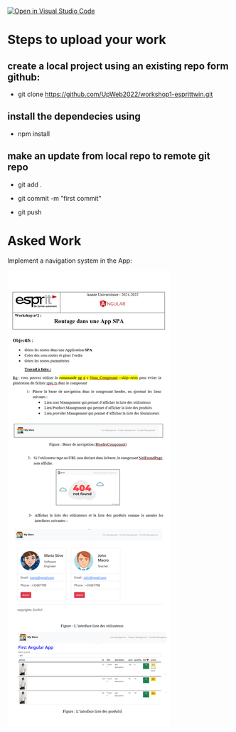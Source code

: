 [![Open in Visual Studio Code](https://classroom.github.com/assets/open-in-vscode-f059dc9a6f8d3a56e377f745f24479a46679e63a5d9fe6f495e02850cd0d8118.svg)](https://classroom.github.com/online_ide?assignment_repo_id=7489514&assignment_repo_type=AssignmentRepo)
# Steps to upload your work
## create a local project using an existing repo form github: 
  - git clone https://github.com/UpWeb2022/workshop1-esprittwin.git
## install the dependecies using 
  - npm install 
## make an update from local repo to remote git repo
  - git add .
  
  - git commit -m "first commit"
  - git push
# Asked Work
Implement a navigation system in the App:

<img src="https://github.com/badi3a/Workshop2/blob/main/workshop2.png">
